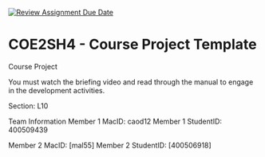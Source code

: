 [![Review Assignment Due Date](https://classroom.github.com/assets/deadline-readme-button-22041afd0340ce965d47ae6ef1cefeee28c7c493a6346c4f15d667ab976d596c.svg)](https://classroom.github.com/a/mLqiHWLE)
# COE2SH4 - Course Project Template
Course Project

You must watch the briefing video and read through the manual to engage in the development activities.


Section: L10

Team Information
Member 1 MacID: caod12
Member 1 StudentID: 400509439

Member 2 MacID: [mal55]
Member 2 StudentID: [400506918]
